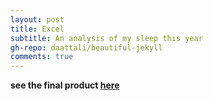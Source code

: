 ```yaml
---
layout: post
title: Excel
subtitle: An analysis of my sleep this year
gh-repo: daattali/beautiful-jekyll
comments: true
---
```


**see the final product [here](excel.md)**
